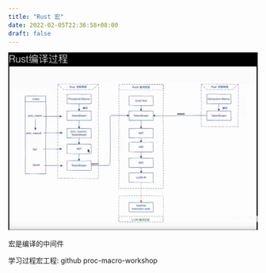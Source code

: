 ```yaml
---
title: "Rust 宏"
date: 2022-02-05T22:36:58+08:00
draft: false
---
```

![](https://raw.githubusercontent.com/crwkey/pics/master/img/20220205225934.png)

宏是编译的中间件

学习过程宏工程: github proc-macro-workshop